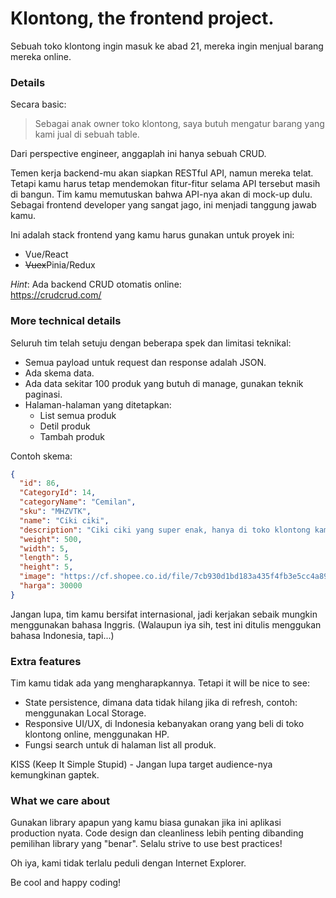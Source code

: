 # Klontong, the frontend project.

Sebuah toko klontong ingin masuk ke abad 21, mereka ingin menjual barang mereka online.

### Details

Secara basic:

> Sebagai anak owner toko klontong, saya butuh mengatur barang yang kami jual di sebuah table.

Dari perspective engineer, anggaplah ini hanya sebuah CRUD.

Temen kerja backend-mu akan siapkan RESTful API, namun mereka telat.
Tetapi kamu harus tetap mendemokan fitur-fitur selama API tersebut masih di bangun.
Tim kamu memutuskan bahwa API-nya akan di mock-up dulu. Sebagai frontend developer yang sangat jago,
ini menjadi tanggung jawab kamu.

Ini adalah stack frontend yang kamu harus gunakan untuk proyek ini:

- Vue/React
- ~~Vuex~~Pinia/Redux

_Hint_: Ada backend CRUD otomatis online: <br/>
https://crudcrud.com/

### More technical details

Seluruh tim telah setuju dengan beberapa spek dan limitasi teknikal:

- Semua payload untuk request dan response adalah JSON.
- Ada skema data.
- Ada data sekitar 100 produk yang butuh di manage, gunakan teknik paginasi.
- Halaman-halaman yang ditetapkan:
  - List semua produk
  - Detil produk
  - Tambah produk

Contoh skema:

```json
{
  "id": 86,
  "CategoryId": 14,
  "categoryName": "Cemilan",
  "sku": "MHZVTK",
  "name": "Ciki ciki",
  "description": "Ciki ciki yang super enak, hanya di toko klontong kami",
  "weight": 500,
  "width": 5,
  "length": 5,
  "height": 5,
  "image": "https://cf.shopee.co.id/file/7cb930d1bd183a435f4fb3e5cc4a896b",
  "harga": 30000
}
```

Jangan lupa, tim kamu bersifat internasional, jadi kerjakan
sebaik mungkin menggunakan bahasa Inggris.
(Walaupun iya sih, test ini ditulis menggukan bahasa Indonesia, tapi...)

### Extra features

Tim kamu tidak ada yang mengharapkannya. Tetapi it will be nice to see:

- State persistence, dimana data tidak hilang jika di refresh, contoh: menggunakan Local Storage.
- Responsive UI/UX, di Indonesia kebanyakan orang yang beli di toko klontong online, menggunakan HP.
- Fungsi search untuk di halaman list all produk.

KISS (Keep It Simple Stupid) - Jangan lupa target audience-nya kemungkinan gaptek.

### What we care about

Gunakan library apapun yang kamu biasa gunakan jika ini aplikasi production nyata.
Code design dan cleanliness lebih penting dibanding pemilihan library yang "benar".
Selalu strive to use best practices!

Oh iya, kami tidak terlalu peduli dengan Internet Explorer.

Be cool and happy coding!
